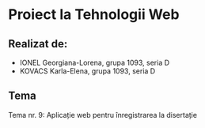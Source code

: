 # Proiect la Tehnologii Web

## Realizat de:
- IONEL Georgiana-Lorena, grupa 1093, seria D
- KOVACS Karla-Elena, grupa 1093, seria D

## Tema
Tema nr. 9: Aplicație web pentru înregistrarea la disertație
